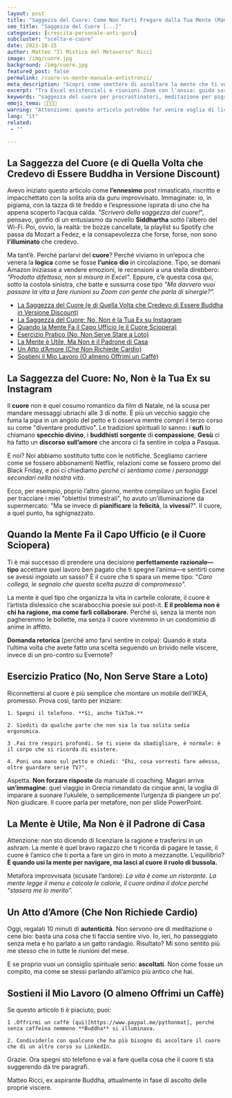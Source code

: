 ```yaml
---
layout: post
title: "Saggezza del Cuore: Come Non Farti Fregare dalla Tua Mente (Manuale per Ex Buddha in Saldo)"
seo_title: "Saggezza del Cuore [...]"
categories: [crescita-personale-anti-guru]
subcluster: "scelta-e-cuore"
date: 2023-10-15
author: Matteo "Il Mistico del Metaverso" Ricci
image: /img/cuore.jpg
background: /img/cuore.jpg
featured_post: false
permalink: /cuore-vs-mente-manuale-antistronzi/
meta_description: "Scopri come smettere di ascoltare la mente che ti vuole infilare in un ufficio open space dell'anima. Esercizi pratici per ex illuminati in crisi e aspiranti poeti falliti."
excerpt: "Tra Excel esistenziali e riunioni Zoom con l'ansia: guida sarcastica per chi credeva di essere Buddha ma fa fatica a staccare le notifiche."
keywords: "saggezza del cuore per procrastinatori, meditazione per pigri, come non diventare uno zombie da ufficio, detox spirituale low cost, ribellione alla mente razionale"
emoji_tema: 💼🔥🙏😂
warning: "Attenzione: questo articolo potrebbe far venire voglia di licenziare la tua ansia e sposare un cactus simbolico"
lang: "it"
related:
 - ""

---
```


## La Saggezza del Cuore (e di Quella Volta che Credevo di Essere Buddha in Versione Discount)

Avevo iniziato questo articolo come **l’ennesimo** post rimasticato, riscritto e impacchettato con la solita aria da guru improvvisato. Immaginate: io, in pigiama, con la tazza di tè freddo e l’espressione ispirata di uno che ha appena scoperto l’acqua calda. *"Scriverò della saggezza del cuore!*", pensavo, gonfio di un entusiasmo da novello **Siddhartha** sotto l’albero del Wi-Fi. Poi, ovvio, la realtà: tre bozze cancellate, la playlist su Spotify che passa da Mozart a Fedez, e la consapevolezza che forse, forse, non sono **l’illuminato** che credevo.

Ma tant’è. Perché parlarvi del **cuore**? Perché viviamo in un’epoca che venera la **logica** come se fosse **l’unico** **dio** in circolazione. Tipo, se domani Amazon iniziasse a vendere emozioni, le recensioni a una stella direbbero: *"Prodotto difettoso, non si misura in Excel"*. Eppure, c’è questa cosa qui, sotto la costola sinistra, che batte e sussurra cose tipo *"Ma davvero vuoi passare la vita a fare riunioni su Zoom con gente che parla di sinergie?".*

- [La Saggezza del Cuore (e di Quella Volta che Credevo di Essere Buddha in Versione Discount)](#la-saggezza-del-cuore-e-di-quella-volta-che-credevo-di-essere-buddha-in-versione-discount)
- [La Saggezza del Cuore: No, Non è la Tua Ex su Instagram](#la-saggezza-del-cuore-no-non-è-la-tua-ex-su-instagram)
- [Quando la Mente Fa il Capo Ufficio (e il Cuore Sciopera)](#quando-la-mente-fa-il-capo-ufficio-e-il-cuore-sciopera)
- [Esercizio Pratico (No, Non Serve Stare a Loto)](#esercizio-pratico-no-non-serve-stare-a-loto)
- [La Mente è Utile, Ma Non è il Padrone di Casa](#la-mente-è-utile-ma-non-è-il-padrone-di-casa)
- [Un Atto d’Amore (Che Non Richiede Cardio)](#un-atto-damore-che-non-richiede-cardio)
- [Sostieni il Mio Lavoro (O almeno Offrimi un Caffè)](#sostieni-il-mio-lavoro-o-almeno-offrimi-un-caffè)



##  La Saggezza del Cuore: No, Non è la Tua Ex su Instagram

Il **cuore** non è quel cosumo romantico da film di Natale, né la scusa per mandare messaggi ubriachi alle 3 di notte. È più un vecchio saggio che fuma la pipa in un angolo del petto e ti osserva mentre compri il terzo corso su come "diventare produttivo". Le tradizioni spirituali lo sanno: i **sufi** lo chiamano **specchio** **divino**, i **buddhisti** **sorgente** di **compassione**, **Gesù** ci ha fatto un **discorso** **sull’amore** che ancora ci fa sentire in colpa a Pasqua.

E noi? Noi abbiamo sostituito tutto con le notifiche. Scegliamo carriere come se fossero abbonamenti Netflix, relazioni come se fossero promo del Black Friday, e poi ci chiediamo *perché ci sentiamo come i personaggi secondari nella nostra vita*.

Ecco, per esempio, poprio l’altro giorno, mentre compilavo un foglio Excel per tracciare i miei "obiettivi trimestrali", ho avuto un’illuminazione da supermercato: "Ma se invece di **pianificare** la **felicità**, la **vivessi**?". Il cuore, a quel punto, ha sghignazzato.

## Quando la Mente Fa il Capo Ufficio (e il Cuore Sciopera)

Ti è mai successo di prendere una decisione **perfettamente** **razionale—tipo** accettare quel lavoro ben pagato che ti spegne l’anima—e sentirti come se avessi ingoiato un sasso? È il cuore che ti spara un meme tipo: "*Caro collega, le segnalo che questa scelta puzza di compromesso".*

La mente è quel tipo che organizza la vita in cartelle colorate, il cuore è l’artista dislessico che scarabocchia poesie sui post-it. **E il problema non è chi ha ragione, ma come farli collaborare.** Perché sì, senza la mente non pagheremmo le bollette, ma senza il cuore vivremmo in un condominio di anime in affitto.

**Domanda retorica** (perché amo farvi sentire in colpa): Quando è stata l’ultima volta che avete fatto una scelta seguendo un brivido nelle viscere, invece di un pro-contro su Evernote?

## Esercizio Pratico (No, Non Serve Stare a Loto)

Riconnettersi al cuore è più semplice che montare un mobile dell’IKEA, promesso. 
Prova così, tanto per iniziare:

    1. Spegni il telefono. **Sì, anche TikTok.**

    2. Siediti da qualche parte che non sia la tua solita sedia ergonomica.

    3 .Fai tre respiri profondi. Se ti viene da sbadigliare, è normale: è il corpo che si ricorda di esistere.

    4. Poni una mano sul petto e chiedi: "Ehi, cosa vorresti fare adesso, oltre guardare serie TV?".

Aspetta. **Non forzare risposte** da manuale di coaching. Magari arriva **un’immagine**: quel viaggio in Grecia rimandato da cinque anni, la voglia di imparare a suonare l’ukulele, o semplicemente l’urgenza di piangere un po’. Non giudicare. Il cuore parla per metafore, non per slide PowerPoint.

## La Mente è Utile, Ma Non è il Padrone di Casa

Attenzione: non sto dicendo di licenziare la ragione e trasferirsi in un ashram. La mente è quel bravo ragazzo che ti ricorda di pagare le tasse, il cuore è l’amico che ti porta a fare un giro in moto a mezzanotte. L’equilibrio? **È quando usi la mente per navigare, ma lasci al cuore il ruolo di bussola.**

Metafora improvvisata (scusate l’ardore): *La vita è come un ristorante. La mente legge il menu e calcola le calorie, il cuore ordina il dolce perché "stasera me lo merito".*

## Un Atto d’Amore (Che Non Richiede Cardio)

Oggi, regalati 10 minuti di **autenticità**. Non servono ore di meditazione o cene bio: basta una cosa che ti faccia sentire vivo. Io, ieri, ho passeggiato senza meta e ho parlato a un gatto randagio. Risultato? Mi sono sentito più me stesso che in tutte le riunioni del mese.

E se proprio vuoi un consiglio spirituale serio: **ascoltati**. Non come fosse un compito, ma come se stessi parlando all’amico più antico che hai.

## Sostieni il Mio Lavoro (O almeno Offrimi un Caffè)

Se questo articolo ti è piaciuto, puoi:

    1 .Offrirmi un caffè (qui)[https://www.paypal.me/pythonmat], perché senza caffeina nemmeno **Buddha** si illuminava.

    2. Condividerlo con qualcuno che ha più bisogno di ascoltare il cuore che di un altro corso su LinkedIn.

Grazie. Ora spegni sto telefono e vai a fare quella cosa che il cuore ti sta suggerendo da tre paragrafi.

Matteo Ricci, ex aspirante Buddha, attualmente in fase di ascolto delle proprie viscere.


